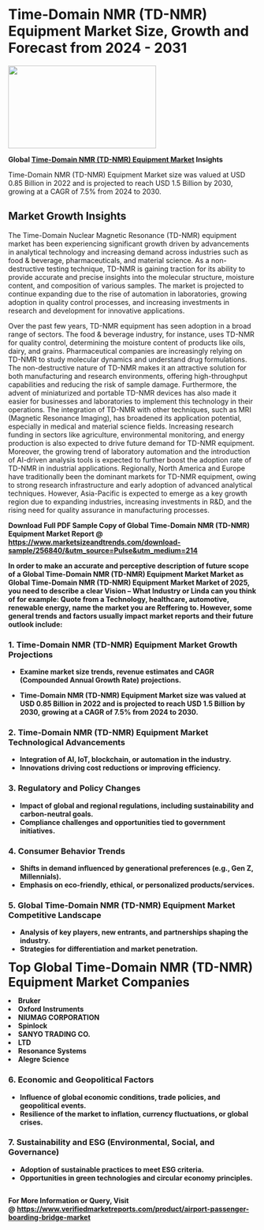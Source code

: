 <H1>Time-Domain NMR (TD-NMR) Equipment Market Size, Growth and Forecast from 2024 - 2031</H1><img class="aligncenter size-medium wp-image-584254" src="https://thirdeyenews.in/wp-content/uploads/2024/09/Global-Market-Research-300x168.jpeg" alt="" width="300" height="168" /><p><strong>Global&nbsp;<a href="https://www.marketsizeandtrends.com/download-sample/256840/&amp;utm_source=Pulse&amp;utm_medium=214">Time-Domain NMR (TD-NMR) Equipment Market</a> Insights</strong></p><p>Time-Domain NMR (TD-NMR) Equipment Market size was valued at USD 0.85 Billion in 2022 and is projected to reach USD 1.5 Billion by 2030, growing at a CAGR of 7.5% from 2024 to 2030.</p><p><h2>Market Growth Insights</h2> <p>The Time-Domain Nuclear Magnetic Resonance (TD-NMR) equipment market has been experiencing significant growth driven by advancements in analytical technology and increasing demand across industries such as food & beverage, pharmaceuticals, and material science. As a non-destructive testing technique, TD-NMR is gaining traction for its ability to provide accurate and precise insights into the molecular structure, moisture content, and composition of various samples. The market is projected to continue expanding due to the rise of automation in laboratories, growing adoption in quality control processes, and increasing investments in research and development for innovative applications.</p> <p><strong></strong></p> <p>Over the past few years, TD-NMR equipment has seen adoption in a broad range of sectors. The food & beverage industry, for instance, uses TD-NMR for quality control, determining the moisture content of products like oils, dairy, and grains. Pharmaceutical companies are increasingly relying on TD-NMR to study molecular dynamics and understand drug formulations. The non-destructive nature of TD-NMR makes it an attractive solution for both manufacturing and research environments, offering high-throughput capabilities and reducing the risk of sample damage. Furthermore, the advent of miniaturized and portable TD-NMR devices has also made it easier for businesses and laboratories to implement this technology in their operations. The integration of TD-NMR with other techniques, such as MRI (Magnetic Resonance Imaging), has broadened its application potential, especially in medical and material science fields. Increasing research funding in sectors like agriculture, environmental monitoring, and energy production is also expected to drive future demand for TD-NMR equipment. Moreover, the growing trend of laboratory automation and the introduction of AI-driven analysis tools is expected to further boost the adoption rate of TD-NMR in industrial applications. Regionally, North America and Europe have traditionally been the dominant markets for TD-NMR equipment, owing to strong research infrastructure and early adoption of advanced analytical techniques. However, Asia-Pacific is expected to emerge as a key growth region due to expanding industries, increasing investments in R&D, and the rising need for quality assurance in manufacturing processes. <p><strong></p><p><span class=""><strong>Download Full PDF Sample Copy of Global Time-Domain NMR (TD-NMR) Equipment Market Report</strong> @ <a href="https://www.marketsizeandtrends.com/download-sample/256840/&amp;utm_source=Pulse&amp;utm_medium=214" target="_blank">https://www.marketsizeandtrends.com/download-sample/256840/&amp;utm_source=Pulse&amp;utm_medium=214</a></span></p><p>In order to make an accurate and perceptive description of future scope of a Global&nbsp;Time-Domain NMR (TD-NMR) Equipment Market Market as Global&nbsp;Time-Domain NMR (TD-NMR) Equipment Market Market of 2025, you need to describe a clear Vision &ndash; What Industry or Linda can you think of for example: Quote from a Technology, healthcare, automotive, renewable energy, name the market you are Reffering to. However, some general trends and factors usually impact market reports and their future outlook include:</p><h3>1.&nbsp;<strong>Time-Domain NMR (TD-NMR) Equipment Market Growth Projections</strong></h3><ul><li>Examine market size trends, revenue estimates and CAGR (Compounded Annual Growth Rate) projections.</li><li><p>Time-Domain NMR (TD-NMR) Equipment Market size was valued at USD 0.85 Billion in 2022 and is projected to reach USD 1.5 Billion by 2030, growing at a CAGR of 7.5% from 2024 to 2030.</p></li></ul><h3>2.&nbsp;<strong>Time-Domain NMR (TD-NMR) Equipment Market Technological Advancements</strong></h3><ul><li>Integration of AI, IoT, blockchain, or automation in the industry.</li><li>Innovations driving cost reductions or improving efficiency.</li></ul><h3>3.&nbsp;<strong>Regulatory and Policy Changes</strong></h3><ul><li>Impact of global and regional regulations, including sustainability and carbon-neutral goals.</li><li>Compliance challenges and opportunities tied to government initiatives.</li></ul><h3>4.&nbsp;<strong>Consumer Behavior Trends</strong></h3><ul><li>Shifts in demand influenced by generational preferences (e.g., Gen Z, Millennials).</li><li>Emphasis on eco-friendly, ethical, or personalized products/services.</li></ul><h3>5.&nbsp;<strong>Global Time-Domain NMR (TD-NMR) Equipment Market Competitive Landscape</strong></h3><ul><li>Analysis of key players, new entrants, and partnerships shaping the industry.</li><li>Strategies for differentiation and market penetration.</li></ul><p data-pm-slice="1 1 []"><span style="color: inherit; font-family: inherit; font-size: 25px;">Top Global Time-Domain NMR (TD-NMR) Equipment Market Companies</span></p><div class="" data-test-id=""><p><li>Bruker</li><li> Oxford Instruments</li><li> NIUMAG CORPORATION</li><li> Spinlock</li><li> SANYO TRADING CO.</li><li> LTD</li><li> Resonance Systems</li><li> Alegre Science</li></p></div><h3>6.&nbsp;<strong>Economic and Geopolitical Factors</strong></h3><ul><li>Influence of global economic conditions, trade policies, and geopolitical events.</li><li>Resilience of the market to inflation, currency fluctuations, or global crises.</li></ul><h3>7.&nbsp;<strong>Sustainability and ESG (Environmental, Social, and Governance)</strong></h3><ul><li>Adoption of sustainable practices to meet ESG criteria.</li><li>Opportunities in green technologies and circular economy principles.</li></ul><h2><strong style="font-size: 14px;">For More Information or Query, Visit @&nbsp;</strong><a style="background-color: #ffffff; font-size: 14px;" href="https://www.marketsizeandtrends.com/report/time-domain-nmr-td-nmr-equipment-market/" target="_blank">https://www.verifiedmarketreports.com/product/airport-passenger-boarding-bridge-market</a></h2>
